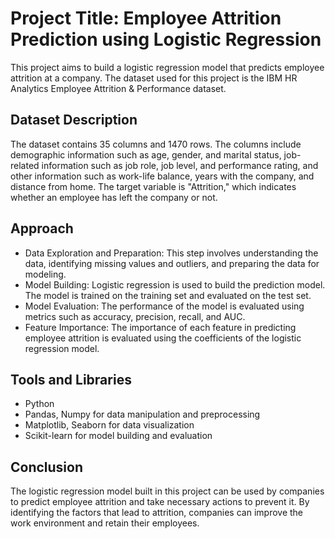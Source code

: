 # Project Title: Employee Attrition Prediction using Logistic Regression
This project aims to build a logistic regression model that predicts employee attrition at a company. The dataset used for this project is the IBM HR Analytics Employee Attrition & Performance dataset.

## Dataset Description
The dataset contains 35 columns and 1470 rows. The columns include demographic information such as age, gender, and marital status, job-related information such as job role, job level, and performance rating, and other information such as work-life balance, years with the company, and distance from home. The target variable is "Attrition," which indicates whether an employee has left the company or not.

## Approach
- Data Exploration and Preparation: This step involves understanding the data, identifying missing values and outliers, and preparing the data for modeling.
- Model Building: Logistic regression is used to build the prediction model. The model is trained on the training set and evaluated on the test set.
- Model Evaluation: The performance of the model is evaluated using metrics such as accuracy, precision, recall, and AUC.
- Feature Importance: The importance of each feature in predicting employee attrition is evaluated using the coefficients of the logistic regression model.



## Tools and Libraries 
- Python
- Pandas, Numpy for data manipulation and preprocessing
- Matplotlib, Seaborn for data visualization
- Scikit-learn for model building and evaluation




## Conclusion
The logistic regression model built in this project can be used by companies to predict employee attrition and take necessary actions to prevent it. By identifying the factors that lead to attrition, companies can improve the work environment and retain their employees.

